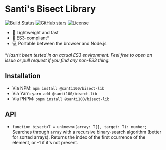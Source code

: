 # Santi's Bisect Library

[![Build Status](https://github.com/santi100a/bisect-lib/actions/workflows/main.yml/badge.svg)](https://github.com/santi100a/bisect-lib/actions)
[![GitHub stars](https://img.shields.io/github/stars/santi100a/bisect-lib.svg)](https://github.com/santi100a/bisect-lib)
[![License](https://img.shields.io/github/license/santi100a/bisect-lib.svg)](https://github.com/santi100a/bisect-lib)

- 🚀 Lightweight and fast
- 👴 ES3-compliant*
- 💻 Portable between the browser and Node.js

**Hasn't been tested in an actual ES3 environment. Feel free to open an issue or pull request if you find any non-ES3 thing.*

## Installation
- Via NPM: `npm install @santi100/bisect-lib`
- Via Yarn: `yarn add @santi100/bisect-lib`
- Via PNPM: `pnpm install @santi100/bisect-lib`

## API

- `function bisect<T = unknown>(array: T[], target: T): number;` Searches through `array` with a recursive binary-search algorithm (better for sorted arrays). Returns the index of the first ocurrence of the element, or -1 if it's not present.